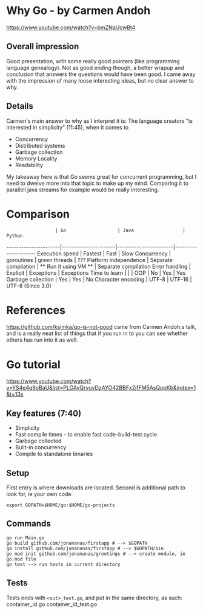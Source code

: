 # Why Go - by Carmen Andoh

https://www.youtube.com/watch?v=bmZNaUcwBt4
## Overall impression

Good presentation, with some really good pointers (like programming language genealogy). Not as good ending though, a better wrapup and conclusion that answers the questions would have been good.
I came away with the impression of many loose interesting ideas, but no clear answer to why.

## Details

Carmen's main answer to why as I interpret it is:
The language creators "is interested in simplicity" (11:45), when it comes to

- Concurrency
- Distributed systems
- Garbage collection
- Memory Locality
- Readability

My takeaway here is that Go seems great for concurrent programming, but I need to dwelve more into that topic to make up my mind. Comparing it to parallell java streams for example would be really interesting.

# Comparison

                      | Go                   | Java                  | Python
----------------------|----------------------|-----------------------|---------------------
Execution speed       | Fastest              | Fast                  | Slow
Concurrency           | goroutines           | green threads         | ???
Platform independence | Separate compilation | ** Run it using VM ** | Separate compilation
Error handling        | Explicit             | Exceptions            | Exceptions
Time to learn         |                      |                       |
OOP                   | No                   | Yes                   | Yes
Garbage collection    | Yes                  | Yes                   | No
Character encoding    | UTF-8                | UTF-16                | UTF-8 (Since 3.0)

# References

https://github.com/ksimka/go-is-not-good came from Carmen Andoh:s talk, and is a really neat list of things that if you run in to you can see whether others has run into it as well.

# Go tutorial

https://www.youtube.com/watch?v=YS4e4q9oBaU&list=PLOAyQrvuvDzAYO42BBFx2jfFM5AsQppKb&index=1&t=13s

## Key features (7:40)

- Simplicity
- Fast compile times - to enable fast code-build-test cycle.
- Garbage collected
- Built-in concurrency
- Compile to standalone binaries

## Setup

First entry is where downloads are located. Second is additional path to look for, ie your own code. 

    export GOPATH=$HOME/go:$HOME/go-projects

## Commands

    go run Main.go
    go build github.com/jonananas/firstapp # --> $GOPATH
    go install github.com/jonananas/firstapp # --> $GOPATH/bin
    go mod init github.com/jonananas/greetings # --> create module, ie go.mod file
    go test --> run tests in current directory

## Tests

Tests ends with `<sut>_test.go`, and put in the same directory, as such:
container_id.go
container_id_test.go

